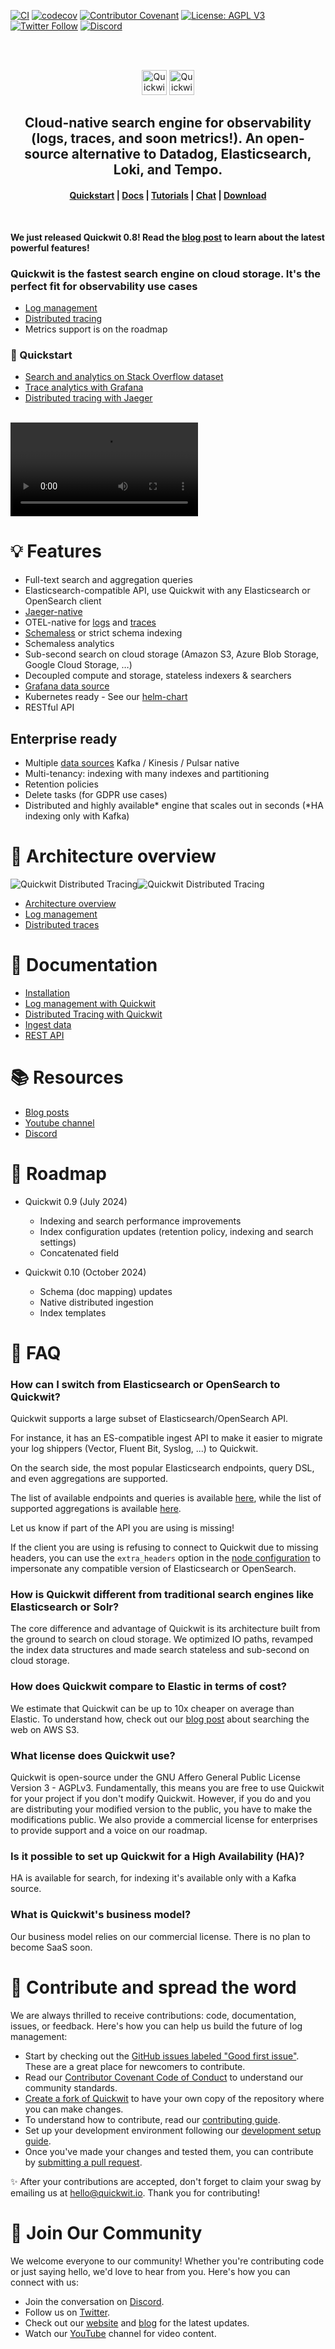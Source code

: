 [![CI](https://github.com/quickwit-oss/quickwit/actions/workflows/ci.yml/badge.svg)](https://github.com/quickwit-oss/quickwit/actions?query=workflow%3ACI+branch%3Amain)
[![codecov](https://codecov.io/gh/quickwit-oss/quickwit/branch/main/graph/badge.svg?token=06SRGAV5SS)](https://codecov.io/gh/quickwit-oss/quickwit)
[![Contributor Covenant](https://img.shields.io/badge/Contributor%20Covenant-2.0-4baaaa.svg)](CODE_OF_CONDUCT.md)
[![License: AGPL V3](https://img.shields.io/badge/license-AGPL%20V3-blue)](LICENSE.md)
[![Twitter Follow](https://img.shields.io/twitter/follow/Quickwit_Inc?color=%231DA1F2&logo=Twitter&style=plastic)](https://twitter.com/Quickwit_Inc)
[![Discord](https://img.shields.io/discord/908281611840282624?logo=Discord&logoColor=%23FFFFFF&style=plastic)](https://discord.quickwit.io)
<br/>

<br/>
<br/>
<p align="center">
  <img src="docs/assets/images/logo_horizontal.svg#gh-light-mode-only" alt="Quickwit Cloud-Native Search Engine" height="40">
  <img src="docs/assets/images/quickwit-dark-theme-logo.png#gh-dark-mode-only" alt="Quickwit Cloud-Native Search Engine" height="40">
</p>

<h2 align="center">
Cloud-native search engine for observability (logs, traces, and soon metrics!). An open-source alternative to Datadog, Elasticsearch,  Loki, and Tempo.
</h2>

<h4 align="center">
  <a href="https://quickwit.io/docs/get-started/quickstart">Quickstart</a> |
  <a href="https://quickwit.io/docs/">Docs</a> |
  <a href="https://quickwit.io/tutorials">Tutorials</a> |
  <a href="https://discord.quickwit.io">Chat</a> |
  <a href="https://quickwit.io/docs/get-started/installation">Download</a>
</h4>
<br/>

<b>We just released Quickwit 0.8! Read the [blog post](https://quickwit.io/blog/quickwit-0.8) to learn about the latest powerful features!</b>

### **Quickwit is the fastest search engine on cloud storage. It's the perfect fit for observability use cases**

- [Log management](https://quickwit.io/docs/log-management/overview)
- [Distributed tracing](https://quickwit.io/docs/distributed-tracing/overview)
- Metrics support is on the roadmap

### 🚀 Quickstart

- [Search and analytics on Stack Overflow dataset](https://quickwit.io/docs/get-started/quickstart)
- [Trace analytics with Grafana](https://quickwit.io/docs/get-started/tutorials/trace-analytics-with-grafana)
- [Distributed tracing with Jaeger](https://quickwit.io/docs/get-started/tutorials/tutorial-jaeger)

<br/>

<video src="https://github.com/quickwit-oss/quickwit/assets/653704/020b94b9-deeb-4376-9a3a-b82e1168094c" controls="controls" style="max-width: 1200px;">
</video>

<br/>

# 💡 Features

- Full-text search and aggregation queries
- Elasticsearch-compatible API, use Quickwit with any Elasticsearch or OpenSearch client
- [Jaeger-native](https://quickwit.io/docs/distributed-tracing/plug-quickwit-to-jaeger)
- OTEL-native for [logs](https://quickwit.io/docs/log-management/overview) and [traces](https://quickwit.io/docs/distributed-tracing/overview)
- [Schemaless](https://quickwit.io/docs/guides/schemaless) or strict schema indexing
- Schemaless analytics
- Sub-second search on cloud storage (Amazon S3, Azure Blob Storage, Google Cloud Storage, …)
- Decoupled compute and storage, stateless indexers & searchers
- [Grafana data source](https://github.com/quickwit-oss/quickwit-datasource)
- Kubernetes ready - See our [helm-chart](https://quickwit.io/docs/deployment/kubernetes/helm)
- RESTful API

## Enterprise ready

- Multiple [data sources](https://quickwit.io/docs/ingest-data/) Kafka / Kinesis / Pulsar native
- Multi-tenancy: indexing with many indexes and partitioning
- Retention policies
- Delete tasks (for GDPR use cases)
- Distributed and highly available* engine that scales out in seconds (*HA indexing only with Kafka)

# 📑 Architecture overview

![Quickwit Distributed Tracing](./docs/assets/images/quickwit-overview-light.svg#gh-light-mode-only)![Quickwit Distributed Tracing](./docs/assets/images/quickwit-overview-dark.svg#gh-dark-mode-only)

- [Architecture overview]([https://quickwit.io/docs/distributed-tracing/overview](https://quickwit.io/docs/overview/architecture))
- [Log management](https://quickwit.io/docs/log-management/overview)
- [Distributed traces](https://quickwit.io/docs/distributed-tracing/overview)


# 📕 Documentation

- [Installation](https://quickwit.io/docs/get-started/installation)
- [Log management with Quickwit](https://quickwit.io/docs/log-management/overview)
- [Distributed Tracing with Quickwit](https://quickwit.io/docs/distributed-tracing/overview)
- [Ingest data](https://quickwit.io/docs/ingest-data/)
- [REST API](https://quickwit.io/docs/reference/rest-api)

# 📚 Resources

- [Blog posts](https://quickwit.io/blog/)
- [Youtube channel](https://www.youtube.com/@quickwit8103)
- [Discord](https://discord.quickwit.io)

# 🔮 Roadmap

- Quickwit 0.9 (July 2024)
  - Indexing and search performance improvements
  - Index configuration updates (retention policy, indexing and search settings)
  - Concatenated field

- Quickwit 0.10 (October 2024)
  - Schema (doc mapping) updates
  - Native distributed ingestion
  - Index templates

# 🙋 FAQ

### How can I switch from Elasticsearch or OpenSearch to Quickwit?

Quickwit supports a large subset of Elasticsearch/OpenSearch API.

For instance, it has an ES-compatible ingest API to make it easier to migrate your log shippers (Vector, Fluent Bit, Syslog, ...) to Quickwit.

On the search side, the most popular Elasticsearch endpoints, query DSL, and even aggregations are supported.

The list of available endpoints and queries is available [here](https://quickwit.io/docs/reference/es_compatible_api), while the list of supported aggregations is available [here](https://quickwit.io/docs/reference/aggregation).

Let us know if part of the API you are using is missing!

If the client you are using is refusing to connect to Quickwit due to missing headers, you can use the `extra_headers` option in the [node configuration](https://quickwit.io/docs/configuration/node-config#rest-configuration) to impersonate any compatible version of Elasticsearch or OpenSearch.

### How is Quickwit different from traditional search engines like Elasticsearch or Solr?

The core difference and advantage of Quickwit is its architecture built from the ground to search on cloud storage. We optimized IO paths, revamped the index data structures and made search stateless and sub-second on cloud storage.

### How does Quickwit compare to Elastic in terms of cost?

We estimate that Quickwit can be up to 10x cheaper on average than Elastic. To understand how, check out our [blog post](https://quickwit.io/blog/commoncrawl/) about searching the web on AWS S3.

### What license does Quickwit use?

Quickwit is open-source under the GNU Affero General Public License Version 3 - AGPLv3. Fundamentally, this means you are free to use Quickwit for your project if you don't modify Quickwit. However, if you do and you are distributing your modified version to the public, you have to make the modifications public.
We also provide a commercial license for enterprises to provide support and a voice on our roadmap.

### Is it possible to set up Quickwit for a High Availability (HA)?

HA is available for search, for indexing it's available only with a Kafka source.

### What is Quickwit's business model?

Our business model relies on our commercial license. There is no plan to become SaaS soon.


# 🤝 Contribute and spread the word

We are always thrilled to receive contributions: code, documentation, issues, or feedback. Here's how you can help us build the future of log management:

- Start by checking out the [GitHub issues labeled "Good first issue"](https://github.com/quickwit-oss/quickwit/issues?q=is%3Aissue+is%3Aopen+label%3A%22good+first+issue%22). These are a great place for newcomers to contribute.
- Read our [Contributor Covenant Code of Conduct](./CODE_OF_CONDUCT.md) to understand our community standards.
- [Create a fork of Quickwit](https://github.com/quickwit-oss/quickwit/fork) to have your own copy of the repository where you can make changes.
- To understand how to contribute, read our [contributing guide](./CONTRIBUTING.md).
- Set up your development environment following our [development setup guide](./CONTRIBUTING.md#development).
- Once you've made your changes and tested them, you can contribute by [submitting a pull request](./CONTRIBUTING.md#submitting-a-pr).

✨ After your contributions are accepted, don't forget to claim your swag by emailing us at hello@quickwit.io. Thank you for contributing!

# 💬 Join Our Community

We welcome everyone to our community! Whether you're contributing code or just saying hello, we'd love to hear from you. Here's how you can connect with us:

- Join the conversation on [Discord](https://discord.quickwit.io).
- Follow us on [Twitter](https://twitter.com/Quickwit_Inc).
- Check out our [website](https://quickwit.io/) and [blog](https://quickwit.io/blog) for the latest updates.
- Watch our [YouTube](https://www.youtube.com/channel/UCvZVuRm2FiDq1_ul0mY85wA) channel for video content.
